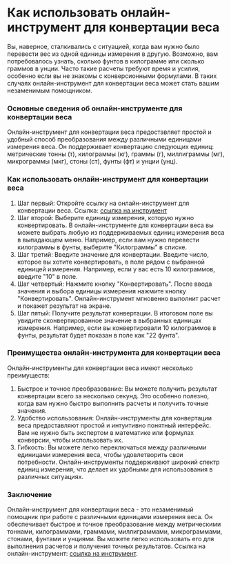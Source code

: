 Как использовать онлайн-инструмент для конвертации веса
=======================================================

Вы, наверное, сталкивались с ситуацией, когда вам нужно было перевести вес из одной единицы измерения в другую. Возможно, вам потребовалось узнать, сколько фунтов в килограмме или сколько граммов в унции. Часто такие расчеты требуют время и усилия, особенно если вы не знакомы с конверсионными формулами. В таких случаях онлайн-инструмент для конвертации веса может стать вашим незаменимым помощником.

### Основные сведения об онлайн-инструменте для конвертации веса

Онлайн-инструмент для конвертации веса предоставляет простой и удобный способ преобразования между различными единицами измерения веса. Он поддерживает конвертацию следующих единиц: метрические тонны (т), килограммы (кг), граммы (г), миллиграммы (мг), микрограммы (мкг), стоны (ст), фунты (фт) и унции (унц).

### Как использовать онлайн-инструмент для конвертации веса

1. Шаг первый: Откройте ссылку на онлайн-инструмент для конвертации веса. Ссылка: [ссылка на инструмент](https://www.onlinecalculatorsfree.com/ru/convert/weight-conversion.html)
2. Шаг второй: Выберите единицу измерения, которую нужно конвертировать. В онлайн-инструменте для конвертации веса вы можете выбрать любую из поддерживаемых единиц измерения веса в выпадающем меню. Например, если вам нужно перевести килограммы в фунты, выберите "Килограммы" в списке.
3. Шаг третий: Введите значение для конвертации. Введите число, которое вы хотите конвертировать, в поле рядом с выбранной единицей измерения. Например, если у вас есть 10 килограммов, введите "10" в поле.
4. Шаг четвертый: Нажмите кнопку "Конвертировать". После ввода значения и выбора единицы измерения нажмите кнопку "Конвертировать". Онлайн-инструмент мгновенно выполнит расчет и покажет результат на экране.
5. Шаг пятый: Получите результат конвертации. В итоговом поле вы увидите сконвертированное значение в выбранных единицах измерения. Например, если вы конвертировали 10 килограммов в фунты, результат будет показан в поле как "22 фунта".

### Преимущества онлайн-инструмента для конвертации веса

Онлайн-инструменты для конвертации веса имеют несколько преимуществ:

1. Быстрое и точное преобразование: Вы можете получить результат конвертации всего за несколько секунд. Это особенно полезно, когда вам нужно быстро выполнить расчеты и получить точные значения.
2. Удобство использования: Онлайн-инструменты для конвертации веса предоставляют простой и интуитивно понятный интерфейс. Вам не нужно быть экспертом в математике или формулах конверсии, чтобы использовать их.
3. Гибкость: Вы можете легко переключаться между различными единицами измерения веса, чтобы удовлетворить свои потребности. Онлайн-инструменты поддерживают широкий спектр единиц измерения, что делает их удобными для использования в различных ситуациях.

### Заключение

Онлайн-инструмент для конвертации веса - это незаменимый помощник при работе с различными единицами измерения веса. Он обеспечивает быстрое и точное преобразование между метрическими тоннами, килограммами, граммами, миллиграммами, микрограммами, стонами, фунтами и унциями. Вы можете легко использовать его для выполнения расчетов и получения точных результатов. Ссылка на онлайн-инструмент: [ссылка на инструмент](https://www.onlinecalculatorsfree.com/ru/convert/weight-conversion.html).